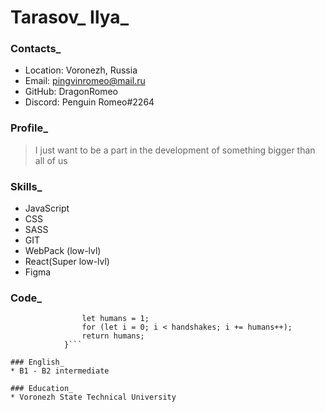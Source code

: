 
# Tarasov_ Ilya_

### Contacts_
* Location: Voronezh, Russia
* Email: pingvinromeo@mail.ru
* GitHub: DragonRomeo
* Discord: Penguin Romeo#2264

### Profile_
> I just want to be a part in the development of something bigger than all of us

### Skills_
* JavaScript
* CSS
* SASS
* GIT
* WebPack (low-lvl)
* React(Super low-lvl)
* Figma

### Code_
```function getParticipants(handshakes) {
                let humans = 1;
                for (let i = 0; i < handshakes; i += humans++);
                return humans;
            }```

### English_
* B1 - B2 intermediate

### Education_
* Voronezh State Technical University
